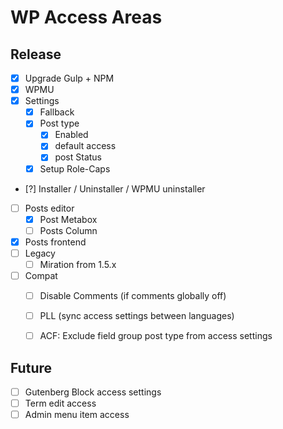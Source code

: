 WP Access Areas
===============

Release
-------
 - [x] Upgrade Gulp + NPM
 - [x] WPMU
 - [x] Settings
	 - [x] Fallback
	 - [x] Post type
		 - [x] Enabled
		 - [x] default access
		 - [x] post Status
	 - [x] Setup Role-Caps
 - [?] Installer / Uninstaller / WPMU uninstaller
 - [ ] Posts editor
	 - [x] Post Metabox
	 - [ ] Posts Column
 - [x] Posts frontend
 - [ ] Legacy
	 - [ ] Miration from 1.5.x
 - [ ] Compat
	 - [ ] Disable Comments (if comments globally off)
	 - [ ] PLL (sync access settings between languages)
	 - [ ] ACF: Exclude field group post type from access settings


Future
-------
 - [ ] Gutenberg Block access settings
 - [ ] Term edit access
 - [ ] Admin menu item access
